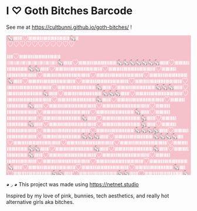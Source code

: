 # I ♡ Goth Bitches Barcode

See me at https://cultbunni.github.io/goth-bitches/ !

![screenshot](i-love-goth-bitches-barcode-screenshot.png)

◕ ◞ ◕ This project was made using https://netnet.studio


Inspired by my love of pink, bunnies, tech aesthetics, and really hot alternative girls aka bitches. 
